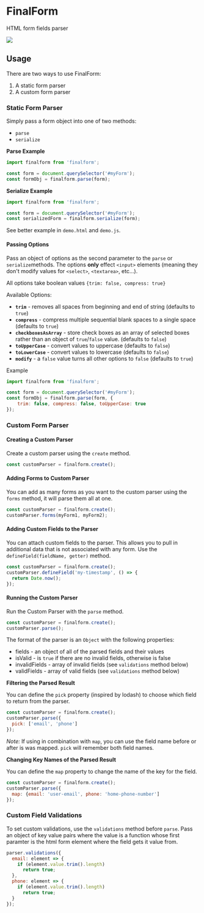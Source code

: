 # FinalForm

HTML form fields parser

<img src="https://img.shields.io/badge/license-MIT-blue.svg">

## Usage

There are two ways to use FinalForm:

1) A static form parser
2) A custom form parser

### Static Form Parser

Simply pass a form object into one of two methods:

- `parse`
- `serialize`

**Parse Example**

``` javascript
import finalform from 'finalform';

const form = document.querySelector('#myForm');
const formObj = finalform.parse(form);
```

**Serialize Example**

``` javascript
import finalform from 'finalform';

const form = document.querySelector('#myForm');
const serializedForm = finalform.serialize(form);
```

See better example in `demo.html` and `demo.js`.


#### Passing Options

Pass an object of options as the second parameter to the `parse` or `serialize`methods. The options **only** effect `<input>` elements (meaning they don't modify values for `<select>`, `<textarea>`, etc...).

All options take boolean values `{trim: false, compress: true}`

Available Options:

- **`trim`** - removes all spaces from beginning and end of string (defaults to `true`)
- **`compress`** - compress multiple sequential blank spaces to a single space (defaults to `true`)
- **`checkboxesAsArray`** - store check boxes as an array of selected boxes rather than an object of `true`/`false` value. (defaults to `false`)
- **`toUpperCase`** - convert values to uppercase (defaults to `false`)
- **`toLowerCase`** - convert values to lowercase (defaults to `false`)
- **`modify`** - a `false` value turns all other options to `false` (defaults to `true`)

Example

``` javascript
import finalform from 'finalform';

const form = document.querySelector('#myForm');
const formObj = finalform.parse(form, {
    trim: false, compress: false, toUpperCase: true
});
```

### Custom Form Parser

#### Creating a Custom Parser

Create a custom parser using the `create` method.

``` javascript
const customParser = finalform.create();
```

#### Adding Forms to Custom Parser

You can add as many forms as you want to the custom parser using the `forms` method, it will parse them all at one.

``` javascript
const customParser = finalform.create();
customParser.forms(myForm1, myForm2);
```

#### Adding Custom Fields to the Parser

You can attach custom fields to the parser. This allows you to pull in additional data that is not associated with any form. Use the `defineField(fieldName, getter)` method.

``` javascript
const customParser = finalform.create();
customParser.defineField('my-timestamp', () => {
  return Date.now();
});
```


#### Running the Custom Parser

Run the Custom Parser with the `parse` method.

``` javascript
const customParser = finalform.create();
customParser.parse();
```

The format of the parser is an `Object` with the following properties:

- fields - an object of all of the parsed fields and their values
- isValid - is `true` if there are no invalid fields, otherwise is false
- invalidFields - array of invalid fields (see `validations` method below)
- validFields - array of valid fields (see `validations` method below)

**Filtering the Parsed Result**

You can define the `pick` property (inspired by lodash) to choose which field to return from the parser.

``` javascript
const customParser = finalform.create();
customParser.parse({
  pick: ['email', 'phone']
});
```

*Note:* If using in combination with `map`, you can use the field name before or after is was mapped. `pick` will remember both field names. 

**Changing Key Names of the Parsed Result**

You can define the `map` property to change the name of the key for the field.

``` javascript
const customParser = finalform.create();
customParser.parse({
  map: {email: 'user-email', phone: 'home-phone-number']
});
```

### Custom Field Validations

To set custom validations, use the `validations` method before `parse`. Pass an object of key value pairs where the value is a function whose first paramter is the html form element where the field gets it value from.

``` javascript
parser.validations({
  email: element => {
    if (element.value.trim().length)
      return true;
  },
  phone: element => {
    if (element.value.trim().length)
      return true;
  }
});
```
